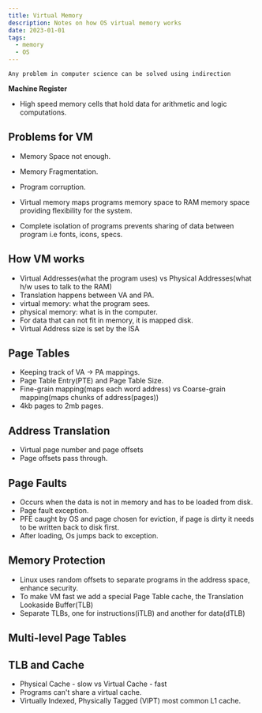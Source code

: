 ```yaml
---
title: Virtual Memory
description: Notes on how OS virtual memory works
date: 2023-01-01
tags:
  - memory
  - OS
---
```


`Any problem in computer science can be solved using indirection`

**Machine Register** 
  - High speed memory cells that hold data for arithmetic and logic computations.

## Problems for VM

- Memory Space not enough.
- Memory Fragmentation.
- Program corruption.

- Virtual memory maps programs memory space to RAM memory space providing flexibility for the system.

- Complete isolation of programs prevents sharing of data between program i.e fonts, icons, specs.

## How VM works

- Virtual Addresses(what the program uses) vs Physical Addresses(what h/w uses to talk to the RAM)
- Translation happens between VA and PA.
- virtual memory: what the program sees.
- physical memory: what is in the computer.
- For data that can not fit in memory, it is mapped disk.
- Virtual Address size is set by the ISA

## Page Tables

- Keeping track of VA -> PA mappings.
- Page Table Entry(PTE) and Page Table Size.
- Fine-grain mapping(maps each word address) vs Coarse-grain mapping(maps chunks of address(pages))
- 4kb pages to 2mb pages. 

## Address Translation

- Virtual page number and page offsets
- Page offsets pass through.

## Page Faults

- Occurs when the data is not in memory and has to be loaded from disk.
- Page fault exception.
- PFE caught by OS and page chosen for eviction, if page is dirty it needs to be written back to disk first.
- After loading, Os jumps back to exception.

## Memory Protection

- Linux uses random offsets to separate programs in the address space, enhance security.
- To make VM fast we add a special Page Table cache, the Translation Lookaside Buffer(TLB)
- Separate TLBs, one for instructions(iTLB) and another for data(dTLB)

## Multi-level Page Tables

## TLB and Cache

- Physical Cache - slow vs Virtual Cache - fast
- Programs can't share a virtual cache.
- Virtually Indexed, Physically Tagged (VIPT) most common L1 cache.